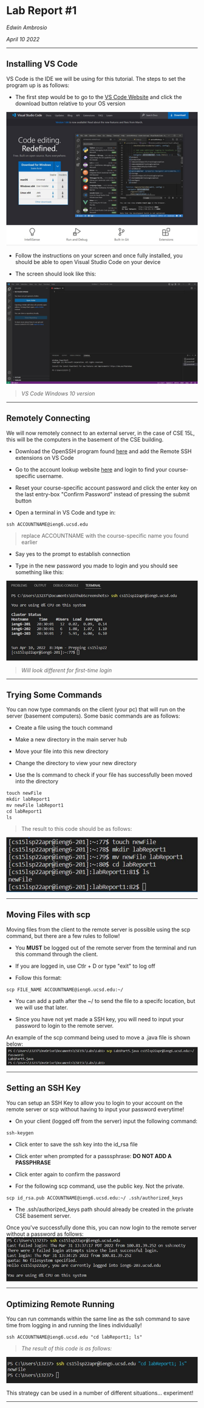 # Lab Report #1

*Edwin Ambrosio*

*April 10 2022*

***

## Installing VS Code
VS Code is the IDE we will be using for this tutorial. The steps to set the program up is as follows:

* The first step would be to go to the
[VS Code Website](https://code.visualstudio.com/)
and click the download button relative to your OS version


![Example](LRPart1.jpg)

* Follow the instructions on your screen and once fully installed, you should be able to open Visual Studio Code on your device

* The screen should look like this:

![Ex2](Part1.jpg)
> *VS Code Windows 10 version*

***

## Remotely Connecting 
We will now remotely connect to an external server, in the case of CSE 15L, this will be the computers in the basement of the CSE building. 

* Download the OpenSSH program found [here](https://docs.microsoft.com/en-us/windows-server/administration/openssh/openssh_install_firstuse) and add the Remote SSH extensions on VS Code

* Go to the account lookup website [here](https://sdacs.ucsd.edu/~icc/index.php) and login to find your course-specific username. 

* Reset your course-specific account password and click the enter key on the last entry-box "Confirm Password" instead of pressing the submit button

* Open a terminal in VS Code and type in:
```
ssh ACCOUNTNAME@ieng6.ucsd.edu
```
> replace ACCOUNTNAME with the course-specific name you found earlier

* Say yes to the prompt to establish connection 

* Type in the new password you made to login and you should see something like this:

![Ex3](LRPart2.jpg)
> *Will look different for first-time login*
***

## Trying Some Commands
You can now type commands on the client (your pc) that will run on the server (basement computers). Some basic commands are as follows: 

* Create a file using the touch command

* Make a new directory in the main server hub

* Move your file into this new directory

* Change the directory to view your new directory 

* Use the ls command to check if your file has successfully been moved into the directory

```
touch newFile
mkdir labReport1
mv newFile labReport1
cd labReport1
ls
```
> The result to this code should be as follows: 

![Ex4](LRPart3.jpg)

***

## Moving Files with scp

Moving files from the client to the remote server is possible using the scp command, but there are a few rules to follow!

* You 
**MUST**
be logged out of the remote server from the terminal and run this command through the client.

* If you are logged in, use Ctlr + D or type "exit" to log off

* Follow this format:
```
scp FILE_NAME ACCOUNTNAME@ieng6.ucsd.edu:~/
```
* You can add a path after the ~/ to send the file to a specifc location, but we will use that later.

* Since you have not yet made a SSH key, you will need to input your password to login to the remote server.

An example of the scp command being used to move a .java file is shown below:
![scp](Part5.jpg)

***

## Setting an SSH Key
You can setup an SSH Key to allow you to login to your account on the remote server or scp without having to input your password everytime!

* On your client (logged off from the server) input the following command:
```
ssh-keygen
```
* Click enter to save the ssh key into the id_rsa file

* Click enter when prompted for a passsphrase:
**DO NOT ADD A PASSPHRASE**

* Click enter again to confirm the password

* For the following scp command, use the public key. Not the private.
```
scp id_rsa.pub ACCOUNTNAME@ieng6.ucsd.edu:~/ .ssh/authorized_keys
```
* The .ssh/authorized_keys path should already be created in the private CSE basement server. 

Once you've successfully done this, you can now login to the remote server without a password as follows:
![sshkey](Part6.jpg)

***

## Optimizing Remote Running

You can run commands within the same line as the ssh command to save time from logging in and running the lines individually! 

```
ssh ACCOUNTNAME@ieng6.ucsd.edu "cd labReport1; ls"
```
> *The result of this code is as follows:*

![part6](LRPart6.jpg)

This strategy can be used in a number of different situations... experiment!

***